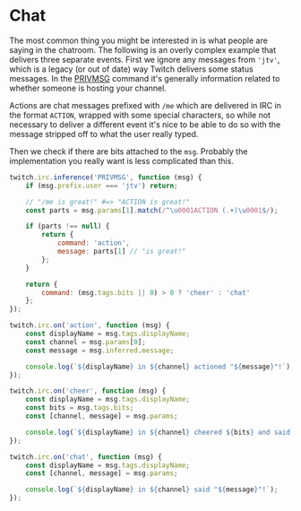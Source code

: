 # Chat

The most common thing you might be interested in is what people are saying in the chatroom. The following is an overly complex example that delivers three separate events. First we ignore any messages from `'jtv'`, which is a legacy (or out of date) way Twitch delivers some status messages. In the [PRIVMSG](https://dev.twitch.tv/docs/irc/chat-rooms/#privmsg-twitch-chat-rooms) command it's generally information related to whether someone is hosting your channel.

Actions are chat messages prefixed with `/me` which are delivered in IRC in the format `ACTION`, wrapped with some special characters, so while not necessary to deliver a different event it's nice to be able to do so with the message stripped off to what the user really typed.

Then we check if there are bits attached to the `msg`. Probably the implementation you really want is less complicated than this.

```javascript
twitch.irc.inference('PRIVMSG', function (msg) {
    if (msg.prefix.user === 'jtv') return;

    // "/me is great!" #=> "ACTION is great!"
    const parts = msg.params[1].match(/^\u0001ACTION (.+)\u0001$/);

    if (parts !== null) {
        return {
            command: 'action',
            message: parts[1] // "is great!"
        };
    }

    return {
        command: (msg.tags.bits || 0) > 0 ? 'cheer' : 'chat'
    };
});

twitch.irc.on('action', function (msg) {
    const displayName = msg.tags.displayName;
    const channel = msg.params[0];
    const message = msg.inferred.message;

    console.log(`${displayName} in ${channel} actioned "${message}"!`);
});

twitch.irc.on('cheer', function (msg) {
    const displayName = msg.tags.displayName;
    const bits = msg.tags.bits;
    const [channel, message] = msg.params;

    console.log(`${displayName} in ${channel} cheered ${bits} and said "${message}"!`);
});

twitch.irc.on('chat', function (msg) {
    const displayName = msg.tags.displayName;
    const [channel, message] = msg.params;

    console.log(`${displayName} in ${channel} said "${message}"!`);
});
```
